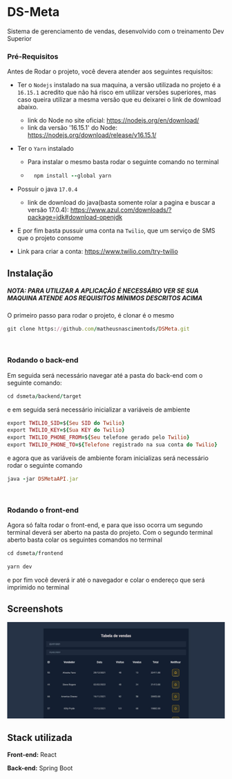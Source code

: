 
# DS-Meta

Sistema de gerenciamento de vendas, desenvolvido com o treinamento Dev Superior 

### Pré-Requisitos

Antes de Rodar o projeto, você devera atender aos seguintes requisitos:

* Ter o `Nodejs` instalado na sua maquina, a versão utilizada no projeto é a `16.15.1` acredito que não há risco em utilizar versões superiores, mas caso queira utilizar a mesma versão que eu deixarei o link de download abaixo.
  * link do Node no site oficial: https://nodejs.org/en/download/
  * link da versão '16.15.1' do Node: https://nodejs.org/download/release/v16.15.1/

* Ter o `Yarn` instalado
    * Para instalar o mesmo basta rodar o seguinte comando no terminal
    * ```Ruby
        npm install --global yarn
      ```

* Possuir o java `17.0.4`
    * link de download do java(basta somente rolar a pagina e buscar a versão 17.0.4): https://www.azul.com/downloads/?package=jdk#download-openjdk 

* E por fim basta pussuir uma conta na `Twilio`, que um serviço de SMS que o projeto consome
 * Link para criar a conta: https://www.twilio.com/try-twilio

## Instalação

##### NOTA: PARA UTILIZAR A APLICAÇÃO É NECESSÁRIO VER SE SUA MAQUINA ATENDE AOS REQUISITOS MÍNIMOS DESCRITOS ACIMA

O primeiro passo para rodar o projeto, é clonar é o mesmo

```Ruby
git clone https://github.com/matheusnascimentods/DSMeta.git
```
<br>

### Rodando o back-end

Em seguida será necessário navegar até a pasta do 
back-end com o seguinte comando:

```Ruby
cd dsmeta/backend/target
```
e em seguida será necessário inicializar a variáveis de ambiente

```Ruby
export TWILIO_SID=${Seu SID do Twilio}
export TWILIO_KEY=${Sua KEY do Twilio}
export TWILIO_PHONE_FROM=${Seu telefone gerado pelo Twilio}
export TWILIO_PHONE_TO=${Telefone registrado na sua conta do Twilio}
```

e agora que as variáveis de ambiente foram inicializas será necessário rodar o seguinte comando
```Ruby
java -jar DSMetaAPI.jar
```

<br>

### Rodando o front-end

Agora só falta rodar o front-end, e para que isso ocorra um segundo
terminal deverá ser aberto na pasta do projeto. Com o segundo terminal
aberto basta colar os seguintes comandos no terminal
```Ruby
cd dsmeta/frontend
```
```Ruby
yarn dev
```
e por fim você deverá ir até o navegador e colar o endereço que será imprimido no terminal


    
## Screenshots

![scrennshot](/Images%20For%20Github/home.jpg)

## Stack utilizada

**Front-end:** React

**Back-end:** Spring Boot


